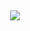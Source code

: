 </p><div align="center"><br><p align="center"><img align="center" src="https://profile-counter.glitch.me/{willip7}/count.svg" /></p> <br></div>
